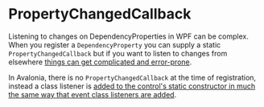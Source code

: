 # PropertyChangedCallback

Listening to changes on DependencyProperties in WPF can be complex. When you register a `DependencyProperty` you can supply a static `PropertyChangedCallback` but if you want to listen to changes from elsewhere [things can get complicated and error-prone](https://stackoverflow.com/questions/23682232).

In Avalonia, there is no `PropertyChangedCallback` at the time of registration, instead a class listener is [added to the control's static constructor in much the same way that event class listeners are added](https://docs.avaloniaui.net/docs/data-binding/binding-from-code#subscribing-to-a-property-on-any-object).

